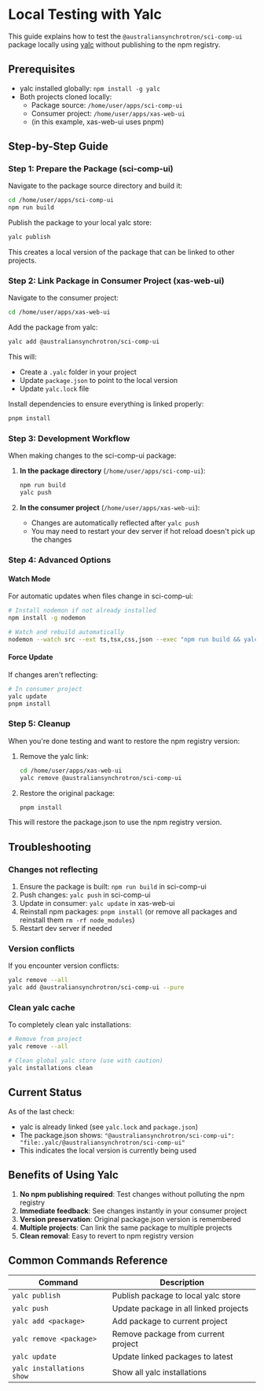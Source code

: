 # Local Testing with Yalc

This guide explains how to test the `@australiansynchrotron/sci-comp-ui` package locally using [yalc](https://github.com/wclr/yalc) without publishing to the npm registry.

## Prerequisites

- yalc installed globally: `npm install -g yalc`
- Both projects cloned locally:
  - Package source: `/home/user/apps/sci-comp-ui`
  - Consumer project: `/home/user/apps/xas-web-ui`
   - (in this example, xas-web-ui uses pnpm)

## Step-by-Step Guide

### Step 1: Prepare the Package (sci-comp-ui)

Navigate to the package source directory and build it:

```bash
cd /home/user/apps/sci-comp-ui
npm run build
```

Publish the package to your local yalc store:

```bash
yalc publish
```

This creates a local version of the package that can be linked to other projects.

### Step 2: Link Package in Consumer Project (xas-web-ui)

Navigate to the consumer project:

```bash
cd /home/user/apps/xas-web-ui
```

Add the package from yalc:

```bash
yalc add @australiansynchrotron/sci-comp-ui
```

This will:
- Create a `.yalc` folder in your project
- Update `package.json` to point to the local version
- Update `yalc.lock` file

Install dependencies to ensure everything is linked properly:

```bash
pnpm install
```

### Step 3: Development Workflow

When making changes to the sci-comp-ui package:

1. **In the package directory** (`/home/user/apps/sci-comp-ui`):
   ```bash
   npm run build
   yalc push
   ```

2. **In the consumer project** (`/home/user/apps/xas-web-ui`):
   - Changes are automatically reflected after `yalc push`
   - You may need to restart your dev server if hot reload doesn't pick up the changes

### Step 4: Advanced Options

#### Watch Mode

For automatic updates when files change in sci-comp-ui:

```bash
# Install nodemon if not already installed
npm install -g nodemon

# Watch and rebuild automatically
nodemon --watch src --ext ts,tsx,css,json --exec "npm run build && yalc push"
```

#### Force Update

If changes aren't reflecting:
```bash
# In consumer project
yalc update
pnpm install
```

### Step 5: Cleanup

When you're done testing and want to restore the npm registry version:

1. Remove the yalc link:
   ```bash
   cd /home/user/apps/xas-web-ui
   yalc remove @australiansynchrotron/sci-comp-ui
   ```

2. Restore the original package:
   ```bash
   pnpm install
   ```

This will restore the package.json to use the npm registry version.

## Troubleshooting

### Changes not reflecting

1. Ensure the package is built: `npm run build` in sci-comp-ui
2. Push changes: `yalc push` in sci-comp-ui
3. Update in consumer: `yalc update` in xas-web-ui
4. Reinstall npm packages: `pnpm install` (or remove all packages and reinstall them `rm -rf node_modules`)
5. Restart dev server if needed

### Version conflicts

If you encounter version conflicts:
```bash
yalc remove --all
yalc add @australiansynchrotron/sci-comp-ui --pure
```

### Clean yalc cache

To completely clean yalc installations:
```bash
# Remove from project
yalc remove --all

# Clean global yalc store (use with caution)
yalc installations clean
```

## Current Status

As of the last check:
- yalc is already linked (see `yalc.lock` and `package.json`)
- The package.json shows: `"@australiansynchrotron/sci-comp-ui": "file:.yalc/@australiansynchrotron/sci-comp-ui"`
- This indicates the local version is currently being used

## Benefits of Using Yalc

1. **No npm publishing required**: Test changes without polluting the npm registry
2. **Immediate feedback**: See changes instantly in your consumer project
3. **Version preservation**: Original package.json version is remembered
4. **Multiple projects**: Can link the same package to multiple projects
5. **Clean removal**: Easy to revert to npm registry version

## Common Commands Reference

| Command | Description |
|---------|-------------|
| `yalc publish` | Publish package to local yalc store |
| `yalc push` | Update package in all linked projects |
| `yalc add <package>` | Add package to current project |
| `yalc remove <package>` | Remove package from current project |
| `yalc update` | Update linked packages to latest |
| `yalc installations show` | Show all yalc installations |